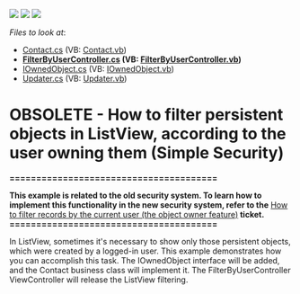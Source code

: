 <!-- default badges list -->
![](https://img.shields.io/endpoint?url=https://codecentral.devexpress.com/api/v1/VersionRange/134075439/10.1.4%2B)
[![](https://img.shields.io/badge/Open_in_DevExpress_Support_Center-FF7200?style=flat-square&logo=DevExpress&logoColor=white)](https://supportcenter.devexpress.com/ticket/details/E919)
[![](https://img.shields.io/badge/📖_How_to_use_DevExpress_Examples-e9f6fc?style=flat-square)](https://docs.devexpress.com/GeneralInformation/403183)
<!-- default badges end -->
<!-- default file list -->
*Files to look at*:

* [Contact.cs](./CS/DXSample.Module/Contact.cs) (VB: [Contact.vb](./VB/DXSample.Module/Contact.vb))
* **[FilterByUserController.cs](./CS/DXSample.Module/FilterByUserController.cs) (VB: [FilterByUserController.vb](./VB/DXSample.Module/FilterByUserController.vb))**
* [IOwnedObject.cs](./CS/DXSample.Module/IOwnedObject.cs) (VB: [IOwnedObject.vb](./VB/DXSample.Module/IOwnedObject.vb))
* [Updater.cs](./CS/DXSample.Module/Updater.cs) (VB: [Updater.vb](./VB/DXSample.Module/Updater.vb))
<!-- default file list end -->
# OBSOLETE - How to filter persistent objects in ListView, according to the user owning them (Simple Security)


<p><strong>=======================================</strong></p><p><strong>This example is related to the old security system. To learn how to implement this functionality in the new security system, refer to the</strong> <a href="https://www.devexpress.com/Support/Center/p/Q430153">How to filter records by the current user (the object owner feature)</a><strong> ticket.</strong><strong><br />
=======================================</strong></p><p>In ListView, sometimes it's necessary to show only those persistent objects, which were created by a logged-in user. This example demonstrates how you can accomplish this task. The IOwnedObject interface will be added, and the Contact business class will implement it. The FilterByUserController ViewController will release the ListView filtering.</p>

<br/>


